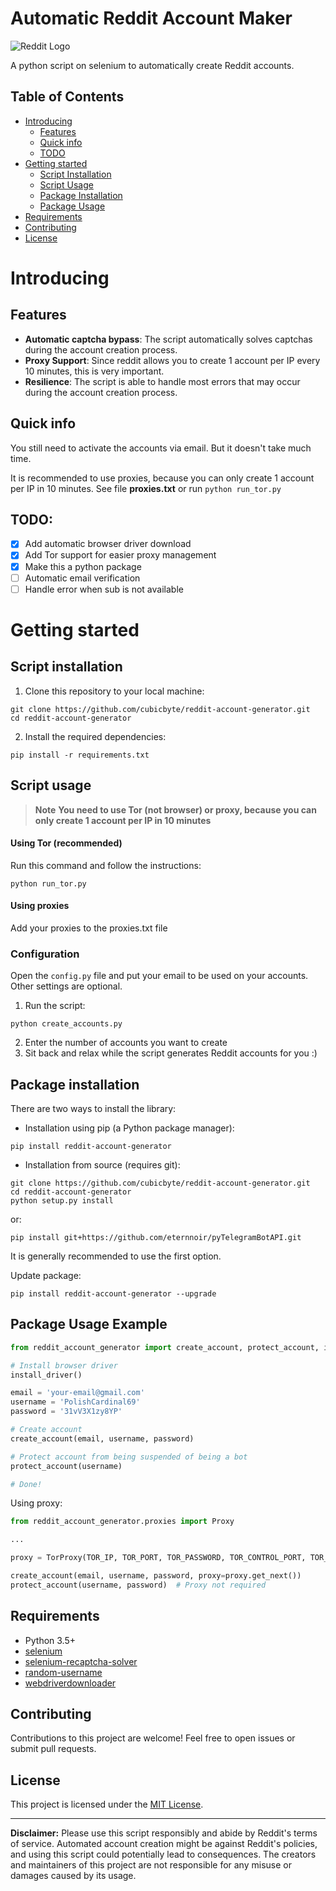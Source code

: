 # Automatic Reddit Account Maker

![Reddit Logo](https://www.redditstatic.com/about/assets/reddit-logo.png)

A python script on selenium to automatically create Reddit accounts.

## Table of Contents

- [Introducing](#introducing)
    - [Features](#features)
    - [Quick info](#quick-info)
    - [TODO](#todo)
- [Getting started](#getting-started)
    - [Script Installation](#script-installation)
    - [Script Usage](#command-line-usage)
    - [Package Installation](#package-installation)
    - [Package Usage](#package-usage)
- [Requirements](#requirements)
- [Contributing](#contributing)
- [License](#license)

# Introducing

## Features
- **Automatic captcha bypass**: The script automatically solves captchas during the account creation process.
- **Proxy Support**: Since reddit allows you to create 1 account per IP every 10 minutes, this is very important.
- **Resilience**: The script is able to handle most errors that may occur during the account creation process.

## Quick info

You still need to activate the accounts via email. But it doesn't take much time.

It is recommended to use proxies, because you can only create 1 account per IP in 10 minutes. See file **proxies.txt** or run `python run_tor.py`

## TODO:
- [x] Add automatic browser driver download
- [x] Add Tor support for easier proxy management
- [x] Make this a python package
- [ ] Automatic email verification
- [ ] Handle error when sub is not available

# Getting started

## Script installation

1. Clone this repository to your local machine:

```shell
git clone https://github.com/cubicbyte/reddit-account-generator.git
cd reddit-account-generator
```

2. Install the required dependencies:

```shell
pip install -r requirements.txt
```

## Script usage

> **Note** **You need to use Tor (not browser) or proxy, because you can only create 1 account per IP in 10 minutes**

#### Using Tor (recommended)
Run this command and follow the instructions:
```shell
python run_tor.py
```

#### Using proxies
Add your proxies to the proxies.txt file

### Configuration

Open the `config.py` file and put your email to be used on your accounts. Other settings are optional.

1. Run the script:

```shell
python create_accounts.py
```

2. Enter the number of accounts you want to create
3. Sit back and relax while the script generates Reddit accounts for you :)

## Package installation

There are two ways to install the library:

- Installation using pip (a Python package manager):

```shell
pip install reddit-account-generator
```

- Installation from source (requires git):

```shell
git clone https://github.com/cubicbyte/reddit-account-generator.git
cd reddit-account-generator
python setup.py install
```

or:

```shell
pip install git+https://github.com/eternnoir/pyTelegramBotAPI.git
```

It is generally recommended to use the first option.

Update package:

```shell
pip install reddit-account-generator --upgrade
```

## Package Usage Example

```python
from reddit_account_generator import create_account, protect_account, install_driver

# Install browser driver
install_driver()

email = 'your-email@gmail.com'
username = 'PolishCardinal69'
password = '31vV3X1zy8YP'

# Create account
create_account(email, username, password)

# Protect account from being suspended of being a bot
protect_account(username)

# Done!
```

Using proxy:
    
```python
from reddit_account_generator.proxies import Proxy

...

proxy = TorProxy(TOR_IP, TOR_PORT, TOR_PASSWORD, TOR_CONTROL_PORT, TOR_DELAY)

create_account(email, username, password, proxy=proxy.get_next())
protect_account(username, password)  # Proxy not required
```


## Requirements

- Python 3.5+
- [selenium](https://pypi.org/project/selenium/)
- [selenium-recaptcha-solver](https://pypi.org/project/selenium-recaptcha-solver/)
- [random-username](https://pypi.org/project/random-username/)
- [webdriverdownloader](https://pypi.org/project/webdriverdownloader/)

## Contributing

Contributions to this project are welcome! Feel free to open issues or submit pull requests.

## License

This project is licensed under the [MIT License](LICENSE).

---

**Disclaimer:** Please use this script responsibly and abide by Reddit's terms of service. Automated account creation might be against Reddit's policies, and using this script could potentially lead to consequences. The creators and maintainers of this project are not responsible for any misuse or damages caused by its usage.
